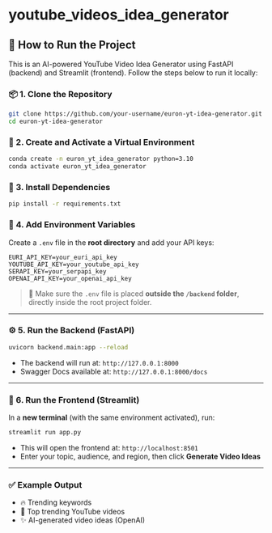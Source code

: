 # youtube_videos_idea_generator
## 🚀 How to Run the Project

This is an AI-powered YouTube Video Idea Generator using FastAPI (backend) and Streamlit (frontend). Follow the steps below to run it locally:

### 📦 1. Clone the Repository

```bash
git clone https://github.com/your-username/euron-yt-idea-generator.git
cd euron-yt-idea-generator
```

### 🧪 2. Create and Activate a Virtual Environment

```bash
conda create -n euron_yt_idea_generator python=3.10
conda activate euron_yt_idea_generator
```

### 📁 3. Install Dependencies

```bash
pip install -r requirements.txt
```

### 🔐 4. Add Environment Variables

Create a `.env` file in the **root directory** and add your API keys:

```
EURI_API_KEY=your_euri_api_key
YOUTUBE_API_KEY=your_youtube_api_key
SERAPI_KEY=your_serpapi_key
OPENAI_API_KEY=your_openai_api_key
```

> 📝 Make sure the `.env` file is placed **outside the `/backend` folder**, directly inside the root project folder.

---

### ⚙️ 5. Run the Backend (FastAPI)

```bash
uvicorn backend.main:app --reload
```

- The backend will run at: `http://127.0.0.1:8000`
- Swagger Docs available at: `http://127.0.0.1:8000/docs`

---

### 🎯 6. Run the Frontend (Streamlit)

In a **new terminal** (with the same environment activated), run:

```bash
streamlit run app.py
```

- This will open the frontend at: `http://localhost:8501`
- Enter your topic, audience, and region, then click **Generate Video Ideas**

---

### ✅ Example Output

- 🔥 Trending keywords
- 🎥 Top trending YouTube videos
- ✨ AI-generated video ideas (OpenAI)
